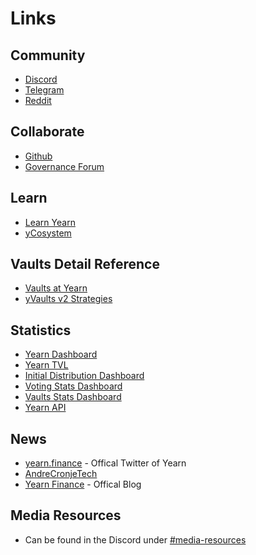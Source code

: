 # Links

## Community

* [Discord](https://discord.yearn.finance)
* [Telegram](https://t.me/yearnfinance)
* [Reddit](https://www.reddit.com/r/yearn_finance/)

## Collaborate

* [Github](https://github.com/yearn)
* [Governance Forum](https://gov.yearn.finance)

## Learn

* [Learn Yearn](https://www.learnyearn.finance/)
* [yCosystem](https://ycosystem.info/)

## Vaults Detail Reference

* [Vaults at Yearn](https://medium.com/yearn-state-of-the-vaults/the-vaults-at-yearn-9237905ffed3)
* [yVaults v2 Strategies](https://yearn-hub.vercel.app/)

## Statistics

* [Yearn Dashboard](https://yearn.vision)
* [Yearn TVL](https://yearn.science/)
* [Initial Distribution Dashboard](https://explore.duneanalytics.com/dashboard/yearn)
* [Voting Stats Dashboard](https://explore.duneanalytics.com/public/dashboards/Lqnxzm7fa8NVhKC4kc37DDFPZgqXryaIjyLRYAYp)
* [Vaults Stats Dashboard](https://explore.duneanalytics.com/public/dashboards/g0bGfgloeXBd9C18jpBjdXi5KkQjR7IXYqFRUnHk)
* [Yearn API](https://vaults.finance/all)

## News

* [yearn.finance](https://twitter.com/iearnfinance) - Offical Twitter of Yearn
* [AndreCronjeTech](https://twitter.com/AndreCronjeTech)
* [Yearn Finance](https://medium.com/iearn) - Offical Blog

## Media Resources

* Can be found in the Discord under [\#media-resources](https://discord.com/channels/734804446353031319/736132884443955242/740325105904779326)

